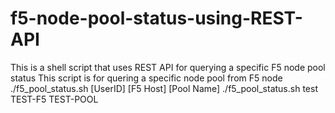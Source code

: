 # f5-node-pool-status-using-REST-API
This is a shell script that uses REST API for querying a specific F5 node pool status
This script is for quering a specific node pool from F5 node
./f5_pool_status.sh [UserID] [F5 Host] [Pool Name]
./f5_pool_status.sh test TEST-F5 TEST-POOL
